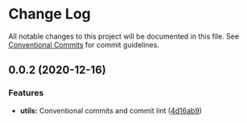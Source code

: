 # Change Log

All notable changes to this project will be documented in this file.
See [Conventional Commits](https://conventionalcommits.org) for commit guidelines.

## 0.0.2 (2020-12-16)


### Features

* **utils:** Conventional commits and commit lint ([4d16ab9](https://github.com/CodeDem/monorepo-example/commit/4d16ab9fd1a779c15fc4e8562e7eb521523fec3a))

